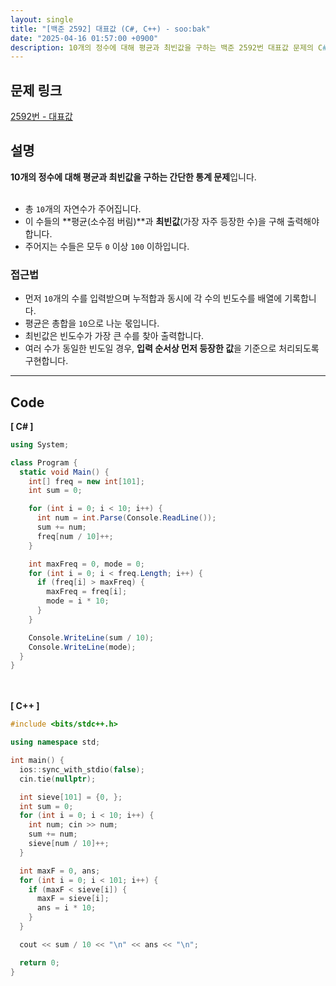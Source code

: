 ```yaml
---
layout: single
title: "[백준 2592] 대표값 (C#, C++) - soo:bak"
date: "2025-04-16 01:57:00 +0900"
description: 10개의 정수에 대해 평균과 최빈값을 구하는 백준 2592번 대표값 문제의 C# 및 C++ 풀이 및 해설
---
```


## 문제 링크
[2592번 - 대표값](https://www.acmicpc.net/problem/2592)

## 설명
**10개의 정수에 대해 평균과 최빈값을 구하는 간단한 통계 문제**입니다.<br>
<br>

- 총 `10`개의 자연수가 주어집니다.<br>
- 이 수들의 **평균(소수점 버림)**과 **최빈값**(가장 자주 등장한 수)을 구해 출력해야 합니다.<br>
- 주어지는 수들은 모두 `0` 이상 `100` 이하입니다.<br>

### 접근법
- 먼저 `10`개의 수를 입력받으며 누적합과 동시에 각 수의 빈도수를 배열에 기록합니다.<br>
- 평균은 총합을 `10`으로 나눈 몫입니다.<br>
- 최빈값은 빈도수가 가장 큰 수를 찾아 출력합니다.<br>
- 여러 수가 동일한 빈도일 경우, **입력 순서상 먼저 등장한 값**을 기준으로 처리되도록 구현합니다.<br>

---

## Code
<b>[ C# ] </b>
<br>

```csharp
using System;

class Program {
  static void Main() {
    int[] freq = new int[101];
    int sum = 0;

    for (int i = 0; i < 10; i++) {
      int num = int.Parse(Console.ReadLine());
      sum += num;
      freq[num / 10]++;
    }

    int maxFreq = 0, mode = 0;
    for (int i = 0; i < freq.Length; i++) {
      if (freq[i] > maxFreq) {
        maxFreq = freq[i];
        mode = i * 10;
      }
    }

    Console.WriteLine(sum / 10);
    Console.WriteLine(mode);
  }
}
```

<br><br>
<b>[ C++ ] </b>
<br>

```cpp
#include <bits/stdc++.h>

using namespace std;

int main() {
  ios::sync_with_stdio(false);
  cin.tie(nullptr);

  int sieve[101] = {0, };
  int sum = 0;
  for (int i = 0; i < 10; i++) {
    int num; cin >> num;
    sum += num;
    sieve[num / 10]++;
  }

  int maxF = 0, ans;
  for (int i = 0; i < 101; i++) {
    if (maxF < sieve[i]) {
      maxF = sieve[i];
      ans = i * 10;
    }
  }

  cout << sum / 10 << "\n" << ans << "\n";

  return 0;
}
```
